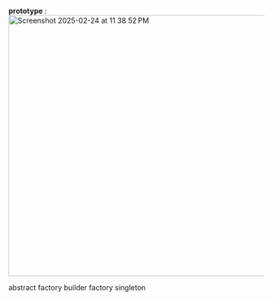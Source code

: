**prototype** : 
<img width="515" alt="Screenshot 2025-02-24 at 11 38 52 PM" src="https://github.com/user-attachments/assets/c18178ed-ee12-4374-a28b-774d9ab5192a" />

abstract factory
builder
factory
singleton
